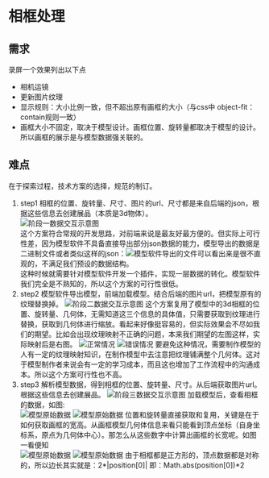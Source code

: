 # 相框处理
## 需求
录屏一个效果列出以下点
- 相机运镜
- 更新图片纹理
- 显示规则：大小比例一致，但不超出原有画框的大小（与css中 object-fit：contain规则一致）
- 画框大小不固定，取决于模型设计。画框位置、旋转量都取决于模型的设计。所以画框的展示是与模型数据强关联的。
## 难点
在于探索过程，技术方案的选择，规范的制订。   
1. step1 
相框的位置、旋转量、尺寸、图片的url、尺寸都是来自后端的json，根据这些信息去创建展品（本质是3d物体）。  
![阶段一数据交互示意图](./static/ag_exhibit_1.png)  
这个方案符合常规的开发思路，对前端来说是最友好最方便的。但实际上可行性差，因为模型软件不具备直接导出部分json数据的能力，模型导出的数据是二进制文件或者类似这样的json：![模型软件导出的文件](./static//ag_exhibit_1_1.png)可以看出来是很不直观的，不满足我们预设的数据结构。  
这种时候就需要针对模型软件开发一个插件，实现一层数据的转化。模型软件我们完全是不熟知的，所以这个方案的可行性很低。
2. step2
模型软件导出模型，前端加载模型。结合后端的图片url，把模型原有的纹理替换掉。
![阶段二数据交互示意图](./static/ag_exhibit_2.png)
这个方案复用了模型中的3d相框的位置、旋转量、几何体，无需知道这三个信息的具体值，只需要获取到纹理进行替换，获取到几何体进行缩放。看起来好像挺容易的，但实际效果会不尽如我们的期望。比如会出现纹理映射不正确的问题，本来我们期望的左图这样，实际映射后是右图。
![正常情况](./static/ag_exhibit_2_suc.png) 
![错误情况](./static/ag_exhibit_2_error.png) 
要避免这种情况，需要制作模型的人有一定的纹理映射知识，在制作模型中去注意把纹理铺满整个几何体。这对于模型制作者来说会有一定的学习成本，而且这也增加了工作流程中的沟通成本。所以这个方案可行性也不高。
3. step3
解析模型数据，得到相框的位置、旋转量、尺寸。从后端获取图片url。根据这些信息去创建展品。
![阶段三数据交互示意图](./static/ag_exhibit_3.png)
加载模型后，查看相框的数据，如图:  
![模型原始数据](./static/ag_exhibit_03_1.png)
![模型原始数据](./static/ag_exhibit_3_2.png)
位置和旋转量直接获取和复用，关键是在于如何获取画框的宽高。从画框模型几何体信息来看只能看到顶点坐标（自身坐标系，原点为几何体中心）。那怎么从这些数字中计算出画框的长宽呢。如图一看便知  
![模型原始数据](./static/ag_exhibit_3_3.png)
![模型原始数据](./static/ag_exhibit_3_4.png)
由于相框都是正方形的，顶点数据都是对称的，所以边长其实就是：2*|position[0]| 即：Math.abs(position[0])*2



